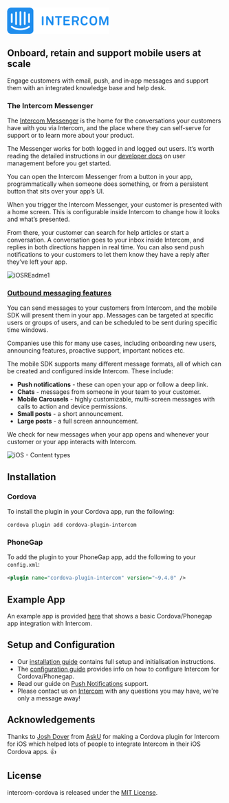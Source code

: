 ![Intercom](Example/www/img/Intercom_logo-github.png)

## Onboard, retain and support mobile users at scale
Engage customers with email, push, and in‑app messages and support them with an integrated knowledge base and help desk.

### The Intercom Messenger
The [Intercom Messenger](https://www.intercom.com/help/en/articles/316-the-intercom-messenger-in-your-product-and-on-your-website) is the home for the conversations your customers have with you via Intercom, and the place where they can self-serve for support or to learn more about your product.

The Messenger works for both logged in and logged out users. It’s worth reading the detailed instructions in our [developer docs](https://developers.intercom.com/installing-intercom/docs/intercom-for-ios) on user management before you get started.

You can open the Intercom Messenger from a button in your app, programmatically when someone does something, or from a persistent button that sits over your app’s UI.

When you trigger the Intercom Messenger, your customer is presented with a home screen. This is configurable inside Intercom to change how it looks and what’s presented.

From there, your customer can search for help articles or start a conversation. A conversation goes to your inbox inside Intercom, and replies in both directions happen in real time. You can also send push notifications to your customers to let them know they have a reply after they’ve left your app.

![iOSREadme1](https://user-images.githubusercontent.com/3185423/84803321-c5e41c80-aff9-11ea-89b0-514332887066.jpg)

### [Outbound messaging features](https://www.intercom.com/mobile-carousels)
You can send messages to your customers from Intercom, and the mobile SDK will present them in your app. Messages can be targeted at specific users or groups of users, and can be scheduled to be sent during specific time windows.

Companies use this for many use cases, including onboarding new users, announcing features, proactive support, important notices etc.

The mobile SDK supports many different message formats, all of which can be created and configured inside Intercom. These include:

* **Push notifications** - these can open your app or follow a deep link.
* **Chats** - messages from someone in your team to your customer.
* **Mobile Carousels** - highly customizable, multi-screen messages with calls to action and device permissions.
* **Small posts** - a short announcement.
* **Large posts** - a full screen announcement.

We check for new messages when your app opens and whenever your customer or your app interacts with Intercom.

![iOS - Content types](https://user-images.githubusercontent.com/3185423/84890387-4191a800-b092-11ea-821e-e920ba7ef6a5.png)

## Installation

### Cordova

To install the plugin in your Cordova app, run the following:
```script
cordova plugin add cordova-plugin-intercom
```
### PhoneGap

To add the plugin to your PhoneGap app, add the following to your `config.xml`:
```xml
<plugin name="cordova-plugin-intercom" version="~9.4.0" />
```

## Example App

An example app is provided [here](https://github.com/intercom/intercom-cordova/tree/master/Example) that shows a basic Cordova/Phonegap app integration with Intercom.

## Setup and Configuration

* Our [installation guide](https://developers.intercom.com/docs/cordova-phonegap-installation) contains full setup and initialisation instructions.
* The [configuration guide](https://developers.intercom.com/docs/cordova-phonegap-configuration) provides info on how to configure Intercom for Cordova/Phonegap.
* Read our guide on [Push Notifications](https://developers.intercom.com/docs/cordova-phonegap-push-notifications) support.
* Please contact us on [Intercom](https://www.intercom.com/) with any questions you may have, we're only a message away!


## Acknowledgements

Thanks to [Josh Dover](https://github.com/joshdover) from [AskU](http://www.asku.co/) for making a Cordova plugin for Intercom for iOS which helped lots of people to integrate Intercom in their iOS Cordova apps. 👍

## License

intercom-cordova is released under the [MIT License](http://www.opensource.org/licenses/MIT).

